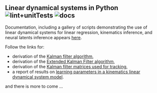 Linear dynamical systems in Python ![lint+unitTests](https://github.com/joacorapela/ssm/actions/workflows/lint+unitTests.yml/badge.svg) ![docs](https://readthedocs.org/projects/pip/badge/)
----------------------------------

Documentation, including a gallery of scripts demonstrating the use of linear dynamical systems for linear regression, kinematics inference, and neural latents inference appears [here](https://joacorapela.github.io/ssm/index.html).

Follow the links for:
- derivation of the [Kalman filter algorithm](docs/inference/ldsInference.pdf),
- derivation of the [Extended Kalman Filter algorithm](docs/inference/ekfInference.pdf),
- derivation of the [Kalman filter matrices used for tracking](docs/tracking/tracking.pdf),
- a report of results on [learning parameters in a kinematics linear dynamical system model](docs/learning/learning.pdf).

and there is more to come ...


